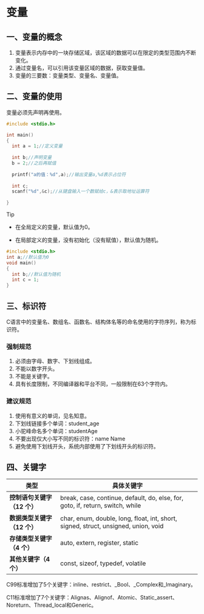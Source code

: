 # 变量

## 一、变量的概念

1. 变量表示内存中的一块存储区域，该区域的数据可以在限定的类型范围内不断变化。
2. 通过变量名，可以引用该变量区域的数据，获取变量值。
3. 变量的三要数：变量类型、变量名、变量值。

## 二、变量的使用

变量必须先声明再使用。

```c
#include <stdio.h>

int main()
{
  int a = 1;//定义变量
  
  int b;//声明变量
  b = 2;//之后再赋值
  
  printf("a的值：%d",a);//输出变量a,%d表示占位符
  
  int c;
  scanf("%d",&c);//从键盘输入一个数赋给c，&表示取地址运算符
  
}
```

> [!TIP]
>
> - 在全局定义的变量，默认值为0。
>
> - 在局部定义的变量，没有初始化（没有赋值），默认值为随机。
>
> ```c
> #include <stdio.h>
> int a;//默认值为0
> void main()
> {
> 	int b;//默认值为随机
> 	int c = 1;
> }
> ```



## 三、标识符

C语言中的变量名、数组名、函数名、结构体名等的命名使用的字符序列，称为标识符。

### 强制规范

1. 必须由字母、数字、下划线组成。
2. 不能以数字开头。
3. 不能是关键字。
4. 具有长度限制，不同编译器和平台不同，一般限制在63个字符内。

### 建议规范

1. 使用有意义的单词，见名知意。
2. 下划线链接多个单词：student_age
3. 小驼峰命名多个单词：studentAge
4. 不要出现仅大小写不同的标识符：name Name
5. 避免使用下划线开头，系统内部使用了下划线开头的标识符。

## 四、关键字

| 类型                        | 具体关键字                                                   |
| --------------------------- | ------------------------------------------------------------ |
| **控制语句关键字（12 个）** | break, case, continue, default, do, else, for, goto, if, return, switch, while |
| **数据类型关键字（12 个）** | char, enum, double, long, float, int, short, signed, struct, unsigned, union, void |
| **存储类型关键字（4 个）**  | auto, extern, register, static                               |
| **其他关键字（4 个）**      | const, sizeof, typedef, volatile                             |

C99标准增加了5个关键字：inline、restrict、_Bool、_Complex和_Imaginary。

C11标准增加了7个关键字：Alignas、Alignof、Atomic、Static_assert、Noreturn、Thread_local和Generic。
